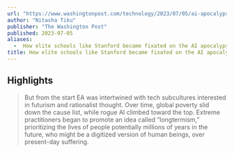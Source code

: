```yaml
---
url: "https://www.washingtonpost.com/technology/2023/07/05/ai-apocalypse-college-students/"
author: "Nitasha Tiku"
publisher: "The Washington Post"
published: 2023-07-05
aliases:
  -  How elite schools like Stanford became fixated on the AI apocalypse
title: How elite schools like Stanford became fixated on the AI apocalypse
---
```


## Highlights
> But from the start EA was intertwined with tech subcultures interested in futurism and rationalist thought. Over time, global poverty slid down the cause list, while rogue AI climbed toward the top. Extreme practitioners began to promote an idea called “longtermism,” prioritizing the lives of people potentially millions of years in the future, who might be a digitized version of human beings, over present-day suffering.

